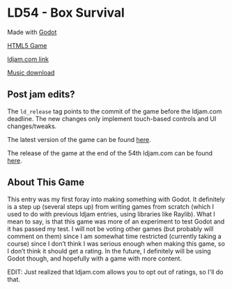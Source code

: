 # LD54 - Box Survival

Made with [Godot](https://godotengine.org/)

[HTML5 Game](https://burnedkirby.com/ld54)

[ldjam.com link](https://ldjam.com/events/ludum-dare/54/ld54-box-survival)

[Music download](https://seodisparate.bandcamp.com/track/ld54-bg-music)

## Post jam edits?

The `ld_release` tag points to the commit of the game before the ldjam.com
deadline. The new changes only implement touch-based controls and UI
changes/tweaks.

The latest version of the game can be found [here](https://seodisparate.com/demos/ld54).

The release of the game at the end of the 54th ldjam.com can be found [here](https://seodisparate.com/demos/ld54_orig).

## About This Game

This entry was my first foray into making something with Godot. It definitely
is a step up (several steps up) from writing games from scratch (which I used
to do with previous ldjam entries, using libraries like Raylib). What I mean to
say, is that this game was more of an experiment to test Godot and it has
passed my test. I will not be voting other games (but probably will comment on
them) since I am somewhat time restricted (currently taking a course) since I
don’t think I was serious enough when making this game, so I don’t think it
should get a rating. In the future, I definitely will be using Godot though,
and hopefully with a game with more content.

EDIT: Just realized that ldjam.com allows you to opt out of ratings, so I'll do
that.

